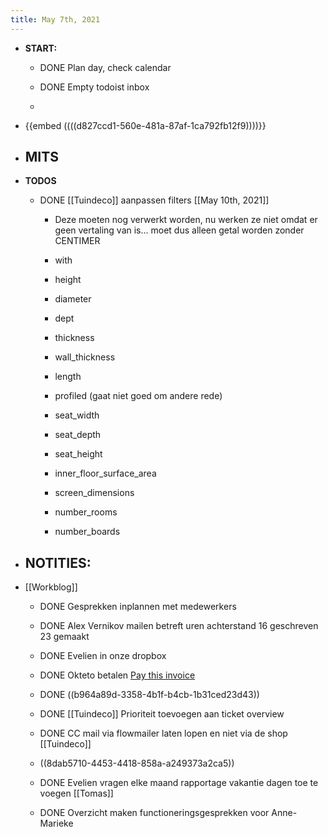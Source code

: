 ```yaml
---
title: May 7th, 2021
---
```


- **START:**
	 - DONE Plan day, check calendar

	 - DONE Empty todoist inbox

	 - 

- {{embed  ((((d827ccd1-560e-481a-87af-1ca792fb12f9))))}}

- **MITS**
	 - 

- **TODOS**
	 - DONE [[Tuindeco]] aanpassen filters [[May 10th, 2021]]
		 - Deze moeten nog verwerkt worden, nu werken ze niet omdat er geen vertaling van is... moet dus alleen getal worden zonder CENTIMER

		 - with

		 - height

		 - diameter

		 - dept

		 - thickness

		 - wall_thickness

		 - length

		 - profiled (gaat niet goed om andere rede)

		 - seat_width

		 - seat_depth

		 - seat_height

		 - inner_floor_surface_area

		 - screen_dimensions

		 - number_rooms

		 - number_boards

- **NOTITIES:**
	 - 

- [[Workblog]]
	 - DONE  Gesprekken inplannen met medewerkers

	 - DONE  Alex Vernikov  mailen betreft uren achterstand 16 geschreven 23 gemaakt 

	 - DONE Evelien in onze dropbox

	 - DONE Okteto betalen [Pay this invoice ](https://invoice.stripe.com/i/acct_1El06eKi9USOjQdO/invst_J6fjZrFkP01saUATv7G6szlEb5lK4Gi)

	 - DONE ((b964a89d-3358-4b1f-b4cb-1b31ced23d43))

	 - DONE [[Tuindeco]] Prioriteit toevoegen aan ticket overview

	 - DONE CC mail via flowmailer laten lopen en niet via de shop [[Tuindeco]] 

	 - ((8dab5710-4453-4418-858a-a249373a2ca5))

	 - DONE Evelien vragen elke maand rapportage vakantie dagen toe te voegen [[Tomas]]

	 - DONE Overzicht maken functioneringsgesprekken voor Anne-Marieke
